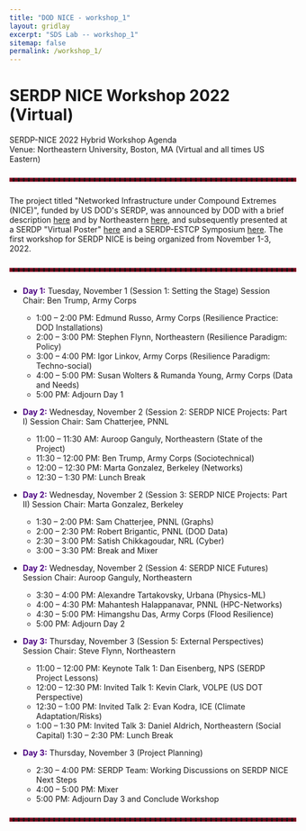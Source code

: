 ```yaml
---
title: "DOD NICE - workshop_1"
layout: gridlay
excerpt: "SDS Lab -- workshop_1"
sitemap: false
permalink: /workshop_1/
---
```

<!-- 
Jump to [US Patents](#us-patents) to see our Patents. -->

# SERDP NICE Workshop 2022 (Virtual)

SERDP-NICE 2022 Hybrid Workshop Agenda\
Venue: Northeastern University, Boston, MA (Virtual and all times US Eastern)

<hr style="border: 3px dashed #800020; width: 100%; margin: auto; margin-top: 5%; margin-bottom: 5%">

The project titled "Networked Infrastructure under Compound Extremes (NICE)", funded by US DOD's SERDP, was announced by DOD with a brief description [here](https://serdp-estcp.org/projects/details/4fac77f3-2966-49c4-b3b5-a91593cec6a2) and by Northeastern [here](https://coe.northeastern.edu/news/ganguly-to-lead-3m-serdp-grant-for-networked-infrastructures-under-compound-extremes/), and subsequently presented at a SERDP "Virtual Poster" [here](https://www.youtube.com/watch?v=BRsifIgUdHA) and a SERDP-ESTCP Symposium [here](https://www.youtube.com/watch?v=_I4a2t24_88). The first workshop for SERDP NICE is being organized from November 1-3, 2022.

<hr style="border: 3px dashed #800020; width: 100%; margin: auto; margin-top: 5%; margin-bottom: 5%">

* <span style="color:#4B0082">**Day 1:**</span> Tuesday, November 1 (Session 1: Setting the Stage)
Session Chair: Ben Trump, Army Corps
  * 1:00 – 2:00 PM: Edmund Russo, Army Corps (Resilience Practice: DOD Installations)
  * 2:00 – 3:00 PM: Stephen Flynn, Northeastern (Resilience Paradigm: Policy)
  * 3:00 – 4:00 PM: Igor Linkov, Army Corps (Resilience Paradigm: Techno-social)
  * 4:00 – 5:00 PM: Susan Wolters & Rumanda Young, Army Corps (Data and Needs)
  * 5:00 PM: Adjourn Day 1


* <span style="color:#4B0082">**Day 2:**</span> Wednesday, November 2 (Session 2: SERDP NICE Projects: Part I)
Session Chair: Sam Chatterjee, PNNL
  * 11:00 – 11:30 AM: Auroop Ganguly, Northeastern (State of the Project)
  * 11:30 – 12:00 PM: Ben Trump, Army Corps (Sociotechnical)
  * 12:00 – 12:30 PM: Marta Gonzalez, Berkeley (Networks)
  * 12:30 – 1:30 PM: Lunch Break

* <span style="color:#4B0082">**Day 2:**</span> Wednesday, November 2 (Session 3: SERDP NICE Projects: Part II)
Session Chair: Marta Gonzalez, Berkeley
  * 1:30 – 2:00 PM: Sam Chatterjee, PNNL (Graphs)
  * 2:00 – 2:30 PM: Robert Brigantic, PNNL (DOD Data)
  * 2:30 – 3:00 PM: Satish Chikkagoudar, NRL (Cyber)
  * 3:00 – 3:30 PM: Break and Mixer
  
* <span style="color:#4B0082">**Day 2:**</span> Wednesday, November 2 (Session 4: SERDP NICE Futures)
Session Chair: Auroop Ganguly, Northeastern
  * 3:30 – 4:00 PM: Alexandre Tartakovsky, Urbana (Physics-ML)
  * 4:00 – 4:30 PM: Mahantesh Halappanavar, PNNL (HPC-Networks)
  * 4:30 – 5:00 PM: Himangshu Das, Army Corps (Flood Resilience)
  * 5:00 PM: Adjourn Day 2

* <span style="color:#4B0082">**Day 3:**</span> Thursday, November 3 (Session 5: External Perspectives)
Session Chair: Steve Flynn, Northeastern
  * 11:00 – 12:00 PM: Keynote Talk 1: Dan Eisenberg, NPS (SERDP Project Lessons)
  * 12:00 – 12:30 PM: Invited Talk 1: Kevin Clark, VOLPE (US DOT Perspective)
  * 12:30 – 1:00 PM: Invited Talk 2: Evan Kodra, ICE (Climate Adaptation/Risks)
  * 1:00 – 1:30 PM: Invited Talk 3: Daniel Aldrich, Northeastern (Social Capital)
1:30 – 2:30 PM: Lunch Break

* <span style="color:#4B0082">**Day 3:**</span> Thursday, November 3 (Project Planning)
  * 2:30 – 4:00 PM: SERDP Team: Working Discussions on SERDP NICE Next Steps
  * 4:00 – 5:00 PM: Mixer
  * 5:00 PM: Adjourn Day 3 and Conclude Workshop

<hr style="border: 3px dashed #800020; width: 100%; margin: auto; margin-top: 5%; margin-bottom: 5%">
